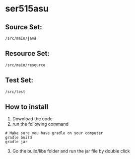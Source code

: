 # ser515asu

## Source Set:
``` shell
/src/main/java
```

## Resource Set:
``` shell
/src/main/resource
```

## Test Set:
``` shell
/src/test
```

## How to install

1. Download the code
2. run the following command
```shell
# Make sure you have gradle on your computer
gradle build
gradle jar
```
3. Go the build/libs folder and run the jar file by double click